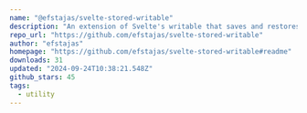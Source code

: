 ```yaml
---
name: "@efstajas/svelte-stored-writable"
description: "An extension of Svelte's writable that saves and restores data from localstorage automatically."
repo_url: "https://github.com/efstajas/svelte-stored-writable"
author: "efstajas"
homepage: "https://github.com/efstajas/svelte-stored-writable#readme"
downloads: 31
updated: "2024-09-24T10:38:21.548Z"
github_stars: 45
tags: 
  - utility
---
```


